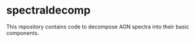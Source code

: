 # spectraldecomp
This repository contains code to decompose AGN spectra into their basic components.
